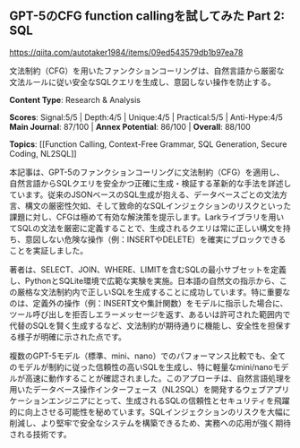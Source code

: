 ## GPT-5のCFG function callingを試してみた Part 2: SQL

https://qiita.com/autotaker1984/items/09ed543579db1b97ea78

文法制約（CFG）を用いたファンクションコーリングは、自然言語から厳密な文法ルールに従い安全なSQLクエリを生成し、意図しない操作を防止する。

**Content Type**: Research & Analysis

**Scores**: Signal:5/5 | Depth:4/5 | Unique:4/5 | Practical:5/5 | Anti-Hype:4/5
**Main Journal**: 87/100 | **Annex Potential**: 86/100 | **Overall**: 88/100

**Topics**: [[Function Calling, Context-Free Grammar, SQL Generation, Secure Coding, NL2SQL]]

本記事は、GPT-5のファンクションコーリングに文法制約（CFG）を適用し、自然言語からSQLクエリを安全かつ正確に生成・検証する革新的な手法を詳述しています。従来のJSONベースのSQL生成が抱える、データベースごとの文法方言、構文の厳密性欠如、そして致命的なSQLインジェクションのリスクといった課題に対し、CFGは極めて有効な解決策を提示します。Larkライブラリを用いてSQLの文法を厳密に定義することで、生成されるクエリは常に正しい構文を持ち、意図しない危険な操作（例：INSERTやDELETE）を確実にブロックできることを実証しました。

著者は、SELECT、JOIN、WHERE、LIMITを含むSQLの最小サブセットを定義し、PythonとSQLite環境で広範な実験を実施。日本語の自然文の指示から、この厳格な文法制約内で正しいSQLを生成することに成功しています。特に重要なのは、定義外の操作（例：INSERT文や集計関数）をモデルに指示した場合に、ツール呼び出しを拒否しエラーメッセージを返す、あるいは許可された範囲内で代替のSQLを賢く生成するなど、文法制約が期待通りに機能し、安全性を担保する様子が明確に示された点です。

複数のGPT-5モデル（標準、mini、nano）でのパフォーマンス比較でも、全てのモデルが制約に従った信頼性の高いSQLを生成し、特に軽量なmini/nanoモデルが高速に動作することが確認されました。このアプローチは、自然言語処理を用いたデータベース操作インターフェース（NL2SQL）を開発するウェブアプリケーションエンジニアにとって、生成されるSQLの信頼性とセキュリティを飛躍的に向上させる可能性を秘めています。SQLインジェクションのリスクを大幅に削減し、より堅牢で安全なシステムを構築できるため、実務への応用が強く期待される技術です。